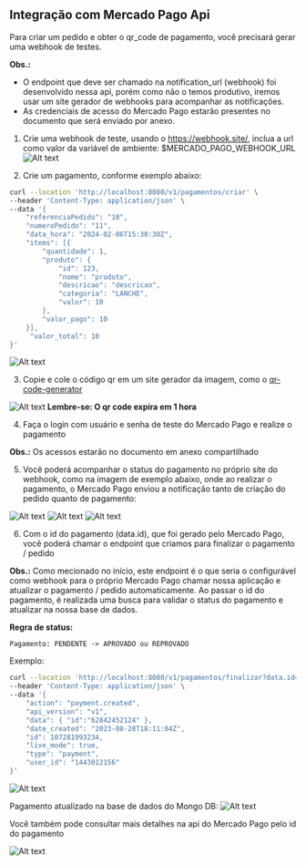 ## Integração com Mercado Pago Api

Para criar um pedido e obter o qr_code de pagamento, você precisará gerar uma webhook de testes.

**Obs.:** 
- O endpoint que deve ser chamado na notification_url (webhook) foi desenvolvido nessa api, porém como não o temos produtivo, iremos usar um site gerador de webhooks para acompanhar as notificações.
- As credenciais de acesso do Mercado Pago estarão presentes no documento que será enviado por anexo.

1. Crie uma webhook de teste, usando o https://webhook.site/, inclua a url como valor da variável de ambiente: $MERCADO_PAGO_WEBHOOK_URL
![Alt text](https://github.com/Everton91Almeida/fiap-gerenciamento-pedidos/assets/42806807/7d6ea464-9dbd-489c-9165-ee017e7c49ac)

2. Crie um pagamento, conforme exemplo abaixo:

```sh
curl --location 'http://localhost:8080/v1/pagamentos/criar' \
--header 'Content-Type: application/json' \
--data '{
    "referenciaPedido": "10",
    "numeroPedido": "11",
    "data_hora": "2024-02-06T15:30:30Z",
    "items": [{
        "quantidade": 1,
        "produto": {
            "id": 123,
            "nome": "produto",
            "descricao": "descricao",
            "categoria": "LANCHE",
            "valor": 10
        },
        "valor_pago": 10
    }],
     "valor_total": 10
}'
```

![Alt text](https://github.com/postech-fiap/pagamento/blob/feature/add-pagamento-api/docs/assets/Exemplo_criar_pagamento.png?raw=true)

3. Copie e cole o código qr em um site gerador da imagem, como o [qr-code-generator](https://br.qr-code-generator.com/?gclid=Cj0KCQjw9MCnBhCYARIsAB1WQVWcR0NBJ1ae95E9Tt6s80ivJgKft-fVGP3lRg2gGB2joLjIX1avA84aAsq3EALw_wcB&campaignid=11082198394&adgroupid=108043714225&cpid=77ac2822-3c22-44e6-8a6d-96789d7204a4&gad=1)

![Alt text](https://github.com/Everton91Almeida/fiap-gerenciamento-pedidos/assets/42806807/d326d98b-47e3-4e65-9b97-42fa8c92116a)
**Lembre-se: O qr code expira em 1 hora**

4. Faça o login com usuário e senha de teste do Mercado Pago e realize o pagamento

**Obs.:** Os acessos estarão no documento em anexo compartilhado

5. Você poderá acompanhar o status do pagamento no próprio site do webhook, como na imagem de exemplo abaixo, onde ao realizar o pagamento, o Mercado Pago enviou a notificação tanto de criação do pedido quanto de pagamento:

![Alt text](https://github.com/Everton91Almeida/fiap-gerenciamento-pedidos/assets/42806807/cdc13aa8-bd08-48ee-bd43-95ae463f2952)
![Alt text](https://github.com/Everton91Almeida/fiap-gerenciamento-pedidos/assets/42806807/c1049604-4981-4c81-8f1c-543a2818230c)
![Alt text](https://github.com/Everton91Almeida/fiap-gerenciamento-pedidos/assets/42806807/25de04bd-742d-4d4c-a115-7255f33735f7)

6. Com o id do pagamento (data.id), que foi gerado pelo Mercado Pago, você poderá chamar o endpoint que criamos para finalizar o pagamento / pedido

**Obs.:** Como mecionado no início, este endpoint é o que seria o configurável como webhook para o próprio Mercado Pago chamar nossa aplicação e atualizar o pagamento / pedido automaticamente.
Ao passar o id do pagamento, é realizada uma busca para validar o status do pagamento e atualizar na nossa base de dados.

**Regra de status:**
```
Pagamento: PENDENTE -> APROVADO ou REPROVADO
```
Exemplo:
```sh
curl --location 'http://localhost:8080/v1/pagamentos/finalizar?data.id=62842452124&type=payment' \
--header 'Content-Type: application/json' \
--data '{
    "action": "payment.created",
    "api_version": "v1",
    "data": { "id":"62842452124" },
    "date_created": "2023-08-28T18:11:04Z",
    "id": 107281993234,
    "live_mode": true,
    "type": "payment",
    "user_id": "1443012156"
}'
```

![Alt text](https://github.com/postech-fiap/pagamento/blob/feature/add-pagamento-api/docs/assets/Exemplo_finalizar_pagamento_endpoint.png?raw=true)

Pagamento atualizado na base de dados do Mongo DB:
![Alt text](https://github.com/postech-fiap/pagamento/blob/feature/add-pagamento-api/docs/assets/Pagamento_finalizado_db.png?raw=true)

Você também pode consultar mais detalhes na api do Mercado Pago pelo id do pagamento

![Alt text](https://github.com/Everton91Almeida/fiap-gerenciamento-pedidos/assets/42806807/c0366b90-0497-4e8f-a39b-64722296af42)
